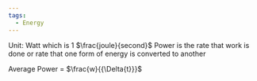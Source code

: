 ```yaml
---
tags:
  - Energy
---
```

Unit: Watt which is 1 $\frac{joule}{second}$
Power is the rate that work is done or rate that one form of energy is converted to another

Average Power = $\frac{w}{{\Delta{t}}}$

